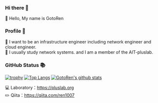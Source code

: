 ### Hi there 👋
🚀 Hello, My name is GotoRen 

### Profile 📝
🔭  I want to be an infrastructure engineer including network engineer and cloud engineer.<br>
🌱  I usually study network systems. and I am a member of the AIT-pluslab.

### GitHub Status 📚
[![trophy](https://github-profile-trophy.vercel.app/?username=GotoRen)](https://github.com/ryo-ma/github-profile-trophy)
[![Top Langs](https://github-readme-stats.vercel.app/api/top-langs/?username=GotoRen&langs_count=10&layout=compact&exclude_repo=piscon2019,piscon2019-2,go-traq)](https://github.com/anuraghazra/github-readme-stats) [![GotoRen's github stats](https://github-readme-stats.vercel.app/api?username=GotoRen&count_private=true&show_icons=true)](https://github.com/anuraghazra/github-readme-stats)

💻 Laboratory：https://pluslab.org<br>
✏️ Qiita：https://qiita.com/ren1007